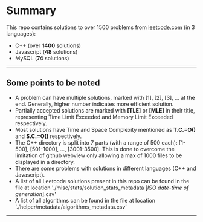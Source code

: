 # Summary
This repo contains solutions to over 1500 problems from [leetcode.com](https://leetcode.com/problemset/ "leetcode") (in 3 languages):
* C++ (over **1400** solutions)
* Javascript (**48** solutions)
* MySQL (**74** solutions)

---

## Some points to be noted
* A problem can have multiple solutions, marked with [1], [2], [3], ... at the end. Generally, higher number indicates more efficient solution.
* Partially accepted solutions are marked with **[TLE]** or **[MLE]** in their title, representing Time Limit Exceeded and Memory Limit Exceeded respectively.
* Most solutions have Time and Space Complexity mentioned as **T.C.=O()** and **S.C.=O()** respectively.
* The C++ directory is split into 7 parts (with a range of 500 each): [1-500], [501-1000], ..., [3001-3500]. This is done to overcome the limitation of github webview only allowing a max of 1000 files to be displayed in a directory.
* There are some problems with solutions in different languages (C++ and Javascript).
* A list of all Leetcode solutions present in this repo can be found in the file at location './misc/stats/solution_stats_metadata [*ISO date-time of generation*].csv'
* A list of all algorithms can be found in the file at location './helper/metadata/algorithms_metadata.csv'
---
